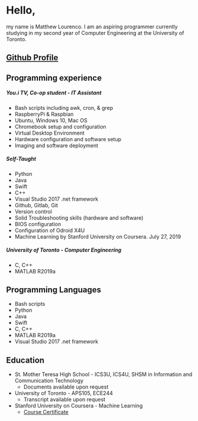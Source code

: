# Hello,
my name is Matthew Lourenco.
I am an aspiring programmer currently studying in my second year of Computer Engineering at the University of Toronto.

## [Github Profile](https://github.com/mattlourenco27)

## Programming experience

##### You.i TV, Co-op student - IT Assistant
* Bash scripts including awk, cron, & grep
* RaspberryPi & Raspbian
* Ubuntu, Windows 10, Mac OS
* Chromebook setup and configuration
* Virtual Desktop Environment
* Hardware configuration and software setup
* Imaging and software deployment

##### Self-Taught
* Python
* Java
* Swift
* C++
* Visual Studio 2017 .net framework
* Github, Gitlab, Git
* Version control
* Solid Troubleshooting skills (hardware and software)
* BIOS configuration
* Configuration of Odroid X4U
* Machine Learning by Stanford University on Coursera. July 27, 2019

##### University of Toronto - Computer Engineering
* C, C++
* MATLAB R2019a

## Programming Languages
* Bash scripts
* Python
* Java
* Swift
* C, C++
* MATLAB R2019a
* Visual Studio 2017 .net framework

## Education
* St. Mother Teresa High School - ICS3U, ICS4U, SHSM in Information and Communication Technology
  - Documents available upon request
* University of Toronto - APS105, ECE244
  - Transcript available upon request
* Stanford University on Coursera - Machine Learning
  - [Course Certificate](https://www.coursera.org/account/accomplishments/certificate/LH94EZ9NSPF4 "Coursera Machine Learning")
